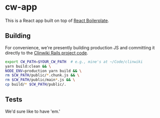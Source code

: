 # cw-app

This is a React app built on top of
[React Boilerplate](https://github.com/react-boilerplate/react-boilerplate).

## Building
For convenience, we're presently building production JS
and committing it directly to the
[Clinwiki Rails project code](https://github.com/clinwiki-org/clinwiki).

```bash
export CW_PATH=$YOUR_CW_PATH  # e.g., mine's at ~/Code/clinwiki
yarn build:clean && \
NODE_ENV=production yarn build && \
rm $CW_PATH/public/*.chunk.js && \
rm $CW_PATH/public/main*.js && \
cp build/* $CW_PATH/public/.
```

## Tests
We'd sure like to have 'em.'
